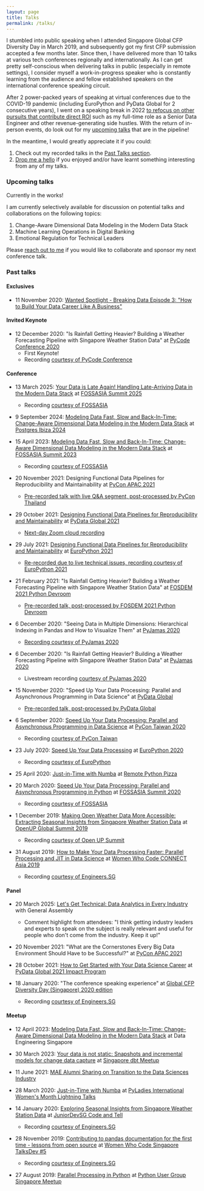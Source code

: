 ```yaml
---
layout: page
title: Talks
permalink: /talks/
---
```



I stumbled into public speaking when I attended Singapore Global CFP Diversity Day in March 2019, and subsequently got my first CFP submission accepted a few months later. Since then, I have delivered more than 10 talks at various tech conferences regionally and internationally. As I can get pretty self-conscious when delivering talks in public (especially in remote settings), I consider myself a work-in-progress speaker who is constantly learning from the audience and fellow established speakers on the international conference speaking circuit.

After 2 power-packed years of speaking at virtual conferences due to the COVID-19 pandemic (including EuroPython and PyData Global for 2 consecutive years), I went on a speaking break in 2022 [to refocus on other pursuits that contribute direct ROI](https://hweecat.github.io/year-in-review-2021) such as my full-time role as a Senior Data Engineer and other revenue-generating side hustles. With the return of in-person events, do look out for my [upcoming talks](#upcoming-talks) that are in the pipeline!

In the meantime, I would greatly appreciate it if you could:

1. Check out my recorded talks in the [Past Talks section](#past-talks).
2. [Drop me a hello](mailto:hello@ongchinhwee.com?subject=Speaker%20Outreach) if you enjoyed and/or have learnt something interesting from any of my talks.

### Upcoming talks

Currently in the works!

I am currently selectively available for discussion on potential talks and collaborations on the following topics:

1. Change-Aware Dimensional Data Modeling in the Modern Data Stack
2. Machine Learning Operations in Digital Banking
3. Emotional Regulation for Technical Leaders

Please [reach out to me](mailto:hello@ongchinhwee.com?subject=Speaker%20Request) if you would like to collaborate and sponsor my next conference talk.

### Past talks

#### Exclusives

* 11 November 2020: [Wanted Spotlight - Breaking Data Episode 3: "How to Build Your Data Career Like A Business"](https://www.wanted.jobs/events/spotlight_breaking_data_ep3)

#### Invited Keynote

* 12 December 2020: "Is Rainfall Getting Heavier? Building a Weather Forecasting Pipeline with Singapore Weather Station Data" at [PyCode Conference 2020](https://pycode-conference.org/)
    - First Keynote!
    - Recording [courtesy of PyCode Conference](https://you.tube/uj7hHc6qYb0)

#### Conference

* 13 March 2025: [Your Data is Late Again! Handling Late-Arriving Data in the Modern Data Stack](https://bit.ly/fossasia-late-arriving-data) at [FOSSASIA Summit 2025](https://www.eventyay.com/e/4c0e0c27)
    - Recording [courtesy of FOSSASIA](https://youtu.be/zZhmoGs-Biw)

* 9 September 2024: [Modeling Data Fast, Slow and Back-In-Time: Change-Aware Dimensional Data Modeling in the Modern Data Stack](https://bit.ly/pgibz-change-aware-data) at [Postgres Ibiza 2024](https://pgibz.io/schedule.html)

* 15 April 2023: [Modeling Data Fast, Slow and Back-In-Time: Change-Aware Dimensional Data Modeling in the Modern Data Stack](https://bit.ly/fossasia-change-aware-data) at [FOSSASIA Summit 2023](https://eventyay.com/e/7cfe0771)
    - Recording [courtesy of FOSSASIA](https://youtu.be/9nLGrHITKN8)

* 20 November 2021: Designing Functional Data Pipelines for Reproducibility and Maintainability at [PyCon APAC 2021](https://th.pycon.org/)
    - [Pre-recorded talk with live Q&A segment, post-processed by PyCon Thailand](https://www.youtube.com/watch?v=CuODFyWzRi4)

* 29 October 2021: [Designing Functional Data Pipelines for Reproducibility and Maintainability](https://hweecat.github.io/talk_pydataglobal-design-fp-data) at [PyData Global 2021](https://pydata.org/global2021/)
    - [Next-day Zoom cloud recording](https://bit.ly/pg2021-design-fp-data-video)

* 29 July 2021: [Designing Functional Data Pipelines for Reproducibility and Maintainability](https://hweecat.github.io/talk_europython-design-fp-data) at [EuroPython 2021](https://ep2021.europython.eu/)
    - [Re-recorded due to live technical issues, recording courtesy of EuroPython 2021](https://www.youtube.com/watch?v=UY2WFPeEVN0)

* 21 February 2021: "Is Rainfall Getting Heavier? Building a Weather Forecasting Pipeline with Singapore Weather Station Data" at [FOSDEM 2021 Python Devroom](https://fosdem.org/2021/schedule/track/python/)
    - [Pre-recorded talk, post-processed by FOSDEM 2021 Python Devroom](http://mirroronet.pl/pub/mirrors/video.fosdem.org/2021/D.python/python_weather_pipeline.webm)

* 6 December 2020: "Seeing Data in Multiple Dimensions: Hierarchical Indexing in Pandas and How to Visualize Them" at [PyJamas 2020](https://pyjamas.live)
    - [Recording courtesy of PyJamas 2020](https://youtu.be/GxLJ05t5wbw)

* 6 December 2020: "Is Rainfall Getting Heavier? Building a Weather Forecasting Pipeline with Singapore Weather Station Data" at [PyJamas 2020](https://pyjamas.live)
    - Livestream recording [courtesy of PyJamas 2020](https://youtu.be/5IO9CDhh2Xg)

* 15 November 2020: "Speed Up Your Data Processing: Parallel and Asynchronous Programming in Data Science" at [PyData Global](https://global.pydata.org/)
    - [Pre-recorded talk, post-processed by PyData Global](https://youtu.be/E9sv2B3Bb20)

* 6 September 2020: [Speed Up Your Data Processing: Parallel and Asynchronous Programming in Data Science](https://hweecat.github.io/talk_pycontw-parallel-async-ds) at [PyCon Taiwan 2020](https://tw.pycon.org/2020/)
    - Recording [courtesy of PyCon Taiwan](https://youtu.be/w2eUdxPQQ78)

* 23 July 2020: [Speed Up Your Data Processing](https://hweecat.github.io/talk_europython-parallel-async-ds) at [EuroPython 2020](https://ep2020.europython.eu/)
    - Recording [courtesy of EuroPython](https://you.tube/PB7_5BQp1SU)

* 25 April 2020: [Just-in-Time with Numba](https://hweecat.github.io/talk_pypizza-jit-with-numba) at [Remote Python Pizza](https://remote.python.pizza/)

* 20 March 2020: [Speed Up Your Data Processing: Parallel and Asynchronous Programming in Python](https://hweecat.github.io/talk_fossasia-parallel-async-python) at [FOSSASIA Summit 2020](https://summit.fossasia.org/)
    - Recording [courtesy of FOSSASIA](https://youtu.be/aB6f5KicM2Y)

* 1 December 2019: [Making Open Weather Data More Accessible: Extracting Seasonal Insights from Singapore Weather Station Data](https://hweecat.github.io/talk_extracting_seasonal_insights_from_sg_weather_station_data/) at [OpenUP Global Summit 2019](https://www.openup.global/)
    - Recording [courtesy of Open UP Summit](https://youtu.be/x8CtEtn0vsc)

* 31 August 2019: [How to Make Your Data Processing Faster: Parallel Processing and JIT in Data Science](https://hweecat.github.io/talk_how-to-make-your-data-processing-faster) at [Women Who Code CONNECT Asia 2019](https://asia.womenwhocode.dev/) 
    - Recording [courtesy of Engineers.SG](https://youtu.be/RX5rlt3jAt0)


#### Panel

* 20 March 2025: [Let's Get Technical: Data Analytics in Every Industry](https://lu.ma/ekd18i38) with General Assembly
    - Comment highlight from attendees: "I think getting industry leaders and experts to speak on the subject is really relevant and useful for people who don't come from the industry. Keep it up!" 

* 20 November 2021: "What are the Cornerstones Every Big Data Environment Should Have to be Successful?" at [PyCon APAC 2021](https://th.pycon.org/)

* 28 October 2021: [How to Get Started with Your Data Science Career](https://bit.ly/pg2021ip-ds-career) at [PyData Global 2021 Impact Program](https://pydata.org/global2021/diversity/)

* 18 January 2020: "The conference speaking experience" at [Global CFP Diversity Day (Singapore) 2020 edition](https://ti.to/global-diversity-cfp-day-sg/2020-edition)
    - Recording [courtesy of Engineers.SG](https://youtu.be/Q5kxpRXVDyk)

#### Meetup

* 12 April 2023: [Modeling Data Fast, Slow and Back-In-Time: Change-Aware Dimensional Data Modeling in the Modern Data Stack](https://docs.google.com/presentation/d/1ZlqTkS-CA5hqDuDp1sPrR8LOfu_jjIwGXNbv-5iHWio/edit?usp=sharing) at Data Engineering Singapore

* 30 March 2023: [Your data is not static: Snapshots and incremental models for change data capture](https://bit.ly/dbtsg2023-change-aware-data) at [Singapore dbt Meetup](https://www.meetup.com/singapore-dbt-meetup/events/291951191/)

* 11 June 2021: [MAE Alumni Sharing on Transition to the Data Sciences Industry](https://docs.google.com/presentation/d/12l9GI6V6kHdhYY2wsItm8_44oabTg1f_whgCQF28-zU/edit#slide=id.gc6f9544c1_0_0)

* 28 March 2020: [Just-in-Time with Numba](https://hweecat.github.io/talk_pyladies-jit-with-numba) at [PyLadies International Women's Month Lightning Talks](https://pyladies.com/)

* 14 January 2020: [Exploring Seasonal Insights from Singapore Weather Station Data](https://hweecat.github.io/talk_juniordevsg_exploring_seasonal_insights_from_sg_weather_data) at [JuniorDevSG Code and Tell](https://www.meetup.com/Junior-Developers-Singapore/events/267507133/)
    - Recording [courtesy of Engineers.SG](https://engineers.sg/v/3919)

* 28 November 2019: [Contributing to pandas documentation for the first time - lessons from open source](https://hweecat.github.io/talk_contributing-pandas-docs-first-time) at [Women Who Code Singapore TalksDev #5](https://www.meetup.com/Women-Who-Code-Singapore/events/266037585/)
    - Recording [courtesy of Engineers.SG](https://youtu.be/qGPaRTG17ts)

* 27 August 2019: [Parallel Processing in Python](https://hweecat.github.io/talk_parallel-programming-python) at [Python User Group Singapore Meetup](https://www.meetup.com/Singapore-Python-User-Group/events/263765155/)